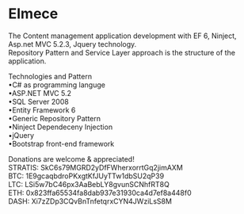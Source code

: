 # EImece
 The Content management application development with EF 6, Ninject, Asp.net MVC 5.2.3, Jquery technology. <br>
 Repository Pattern and Service Layer approach is the structure of the application.  <br>


Technologies and Pattern  <br>
•C# as programming languge <br>
•ASP.NET MVC 5.2 <br>
•SQL Server 2008 <br>
•Entity Framework 6 <br>
•Generic Repository Pattern  <br>
•Ninject Dependeceny Injection <br>
•jQuery  <br>
•Bootstrap front-end framework  <br>

Donations are welcome & appreciated! <br>
STRATIS:  SkC6s79MGRD2yDfFWherxorrtGq2jimAXM   <br>
BTC:      1E9gcaqbdroPKxgtKfJUyTTw1dbSU2qP39    <br>
LTC:      LSi5w7bC46px3AaBebLY8gvunSCNhfRT8Q     <br>
ETH:      0x823ffa65534fa8dab937e31930ca4d7ef8a448f0    <br>
DASH:     Xi7zZDp3CQvBnTnfetqrxCYN4JWziLsS8M   <br>
